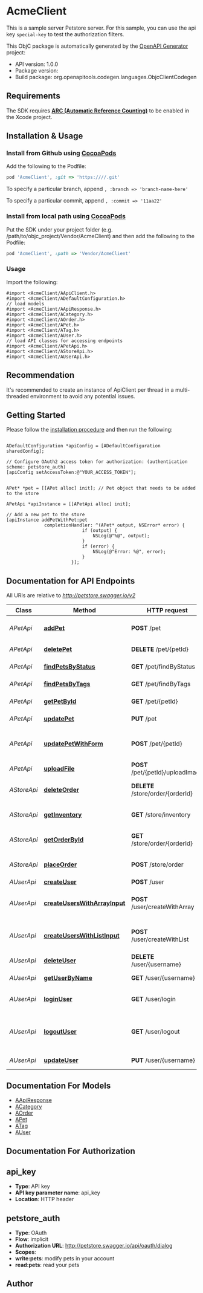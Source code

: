 # AcmeClient

This is a sample server Petstore server. For this sample, you can use the api key `special-key` to test the authorization filters.

This ObjC package is automatically generated by the [OpenAPI Generator](https://openapi-generator.tech) project:

- API version: 1.0.0
- Package version: 
- Build package: org.openapitools.codegen.languages.ObjcClientCodegen

## Requirements

The SDK requires [**ARC (Automatic Reference Counting)**](http://stackoverflow.com/questions/7778356/how-to-enable-disable-automatic-reference-counting) to be enabled in the Xcode project.

## Installation & Usage
### Install from Github using [CocoaPods](https://cocoapods.org/)

Add the following to the Podfile:

```ruby
pod 'AcmeClient', :git => 'https:////.git'
```

To specify a particular branch, append `, :branch => 'branch-name-here'`

To specify a particular commit, append `, :commit => '11aa22'`

### Install from local path using [CocoaPods](https://cocoapods.org/)

Put the SDK under your project folder (e.g. /path/to/objc_project/Vendor/AcmeClient) and then add the following to the Podfile:

```ruby
pod 'AcmeClient', :path => 'Vendor/AcmeClient'
```

### Usage

Import the following:

```objc
#import <AcmeClient/AApiClient.h>
#import <AcmeClient/ADefaultConfiguration.h>
// load models
#import <AcmeClient/AApiResponse.h>
#import <AcmeClient/ACategory.h>
#import <AcmeClient/AOrder.h>
#import <AcmeClient/APet.h>
#import <AcmeClient/ATag.h>
#import <AcmeClient/AUser.h>
// load API classes for accessing endpoints
#import <AcmeClient/APetApi.h>
#import <AcmeClient/AStoreApi.h>
#import <AcmeClient/AUserApi.h>

```

## Recommendation

It's recommended to create an instance of ApiClient per thread in a multi-threaded environment to avoid any potential issues.

## Getting Started

Please follow the [installation procedure](#installation--usage) and then run the following:

```objc

ADefaultConfiguration *apiConfig = [ADefaultConfiguration sharedConfig];

// Configure OAuth2 access token for authorization: (authentication scheme: petstore_auth)
[apiConfig setAccessToken:@"YOUR_ACCESS_TOKEN"];


APet* *pet = [[APet alloc] init]; // Pet object that needs to be added to the store

APetApi *apiInstance = [[APetApi alloc] init];

// Add a new pet to the store
[apiInstance addPetWithPet:pet
              completionHandler: ^(APet* output, NSError* error) {
                            if (output) {
                                NSLog(@"%@", output);
                            }
                            if (error) {
                                NSLog(@"Error: %@", error);
                            }
                        }];

```

## Documentation for API Endpoints

All URIs are relative to *http://petstore.swagger.io/v2*

Class | Method | HTTP request | Description
------------ | ------------- | ------------- | -------------
*APetApi* | [**addPet**](docs/APetApi.md#addpet) | **POST** /pet | Add a new pet to the store
*APetApi* | [**deletePet**](docs/APetApi.md#deletepet) | **DELETE** /pet/{petId} | Deletes a pet
*APetApi* | [**findPetsByStatus**](docs/APetApi.md#findpetsbystatus) | **GET** /pet/findByStatus | Finds Pets by status
*APetApi* | [**findPetsByTags**](docs/APetApi.md#findpetsbytags) | **GET** /pet/findByTags | Finds Pets by tags
*APetApi* | [**getPetById**](docs/APetApi.md#getpetbyid) | **GET** /pet/{petId} | Find pet by ID
*APetApi* | [**updatePet**](docs/APetApi.md#updatepet) | **PUT** /pet | Update an existing pet
*APetApi* | [**updatePetWithForm**](docs/APetApi.md#updatepetwithform) | **POST** /pet/{petId} | Updates a pet in the store with form data
*APetApi* | [**uploadFile**](docs/APetApi.md#uploadfile) | **POST** /pet/{petId}/uploadImage | uploads an image
*AStoreApi* | [**deleteOrder**](docs/AStoreApi.md#deleteorder) | **DELETE** /store/order/{orderId} | Delete purchase order by ID
*AStoreApi* | [**getInventory**](docs/AStoreApi.md#getinventory) | **GET** /store/inventory | Returns pet inventories by status
*AStoreApi* | [**getOrderById**](docs/AStoreApi.md#getorderbyid) | **GET** /store/order/{orderId} | Find purchase order by ID
*AStoreApi* | [**placeOrder**](docs/AStoreApi.md#placeorder) | **POST** /store/order | Place an order for a pet
*AUserApi* | [**createUser**](docs/AUserApi.md#createuser) | **POST** /user | Create user
*AUserApi* | [**createUsersWithArrayInput**](docs/AUserApi.md#createuserswitharrayinput) | **POST** /user/createWithArray | Creates list of users with given input array
*AUserApi* | [**createUsersWithListInput**](docs/AUserApi.md#createuserswithlistinput) | **POST** /user/createWithList | Creates list of users with given input array
*AUserApi* | [**deleteUser**](docs/AUserApi.md#deleteuser) | **DELETE** /user/{username} | Delete user
*AUserApi* | [**getUserByName**](docs/AUserApi.md#getuserbyname) | **GET** /user/{username} | Get user by user name
*AUserApi* | [**loginUser**](docs/AUserApi.md#loginuser) | **GET** /user/login | Logs user into the system
*AUserApi* | [**logoutUser**](docs/AUserApi.md#logoutuser) | **GET** /user/logout | Logs out current logged in user session
*AUserApi* | [**updateUser**](docs/AUserApi.md#updateuser) | **PUT** /user/{username} | Updated user


## Documentation For Models

 - [AApiResponse](docs/AApiResponse.md)
 - [ACategory](docs/ACategory.md)
 - [AOrder](docs/AOrder.md)
 - [APet](docs/APet.md)
 - [ATag](docs/ATag.md)
 - [AUser](docs/AUser.md)


## Documentation For Authorization


## api_key

- **Type**: API key
- **API key parameter name**: api_key
- **Location**: HTTP header

## petstore_auth

- **Type**: OAuth
- **Flow**: implicit
- **Authorization URL**: http://petstore.swagger.io/api/oauth/dialog
- **Scopes**: 
 - **write:pets**: modify pets in your account
 - **read:pets**: read your pets


## Author



